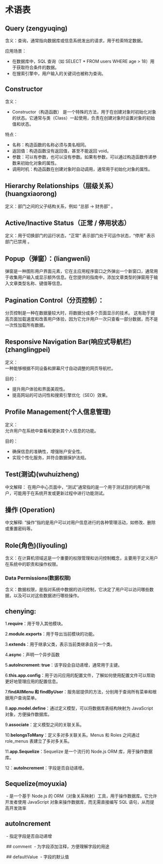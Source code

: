 # 术语表

## Query   (zengyuqing)

含义：查询，通常指向数据库或信息系统发出的请求，用于检索特定数据。

应用场景：
- 在数据库中，SQL 查询（如 SELECT * FROM users WHERE age > 18）用于获取符合条件的数据。
- 在搜索引擎中，用户输入的关键词也被称为查询。

## Constructor

含义：
- Constructor（构造函数） 是一个特殊的方法，用于在创建对象时初始化对象的状态。它通常与类（Class）一起使用，负责在创建对象时设置对象的初始值和状态。

特点：
- 名称：构造函数的名称必须与类名相同。
- 返回值：构造函数没有返回值，甚至不能返回 void。
- 参数：可以有参数，也可以没有参数。如果有参数，可以通过构造函数传递参数来初始化对象的属性。
- 调用时机：构造函数在创建对象时自动调用，通常用于初始化对象的属性。
  

## Hierarchy Relationships（层级关系）(huangxiaorong)
定义：部门之间的父子结构关系，例如 “总部 → 财务部” 。

## Active/Inactive Status（正常 / 停用状态）
定义：用于切换部门的运行状态，“正常” 表示部门处于可运作状态，“停用” 表示部门已禁用 。


## Popup（弹窗）：(liangwenli)
弹窗是一种图形用户界面元素，它在主应用程序窗口之外弹出一个新窗口，通常用于收集用户输入或显示额外信息。在您提供的指南中，添加文章类型的弹窗用于输入文章类型名称、键值等信息。

## Pagination Control（分页控制）：
分页控制是一种在数据量较大时，将数据分成多个页面显示的技术。
这有助于提高页面加载速度和改善用户体验，因为它允许用户一次只查看一部分数据，而不是一次性加载所有数据。


## Responsive Navigation Bar(响应式导航栏) (zhanglingpei)

定义：  
一种能够根据不同设备和屏幕尺寸自动调整的网页导航栏。

目的：
- 提升用户体验和界面美观性。
- 提高网站的可访问性和搜索引擎优化（SEO）效果。


## Profile Management(个人信息管理)

定义：  
允许用户在系统中查看和更新其个人信息的功能。

目的：
- 确保信息的准确性，增强账户安全性。
- 实现个性化服务，并符合数据保护法规。


##  Test(测试)(wuhuizheng)
中文解释： 在用户中心页面中，“测试”通常指的是一个用于测试目的的用户账户，可能用于在系统开发或更新过程中进行功能测试。


## 操作 (Operation)
中文解释: “操作”指的是用户可以对用户信息进行的各种管理活动，如修改、删除或重置密码等。

   
## Role(角色)(liyouling)
含义：在计算机领域这是一个重要的权限管理和访问控制概念，主要用于定义用户在系统中的职责和操作权限。

### Data Permissions(数据权限)
含义：数据权限，是指对系统中数据的访问控制，它决定了用户可以访问哪些数据，以及可以对这些数据进行哪些操作。


## chenying:

1.**require**：用于导入其他模块。

2.**module.exports**：用于导出当前模块的功能。

3.**extends**：用于继承父类，表示当前类继承自另一个类。

4.**async**：声明一个异步函数

5.**autoIncrement: true**：该字段会自动递增，通常用于主键。

6.**this.app.config**：用于访问应用的配置文件，了解如何使用配置文件可以帮助更好地管理应用的配置信息。

7.**findAllMenu 和 findByUser**：服务层提供的方法，分别用于查询所有菜单和根据用户查询菜单。

8.**app.model.define**：通过定义模型，可以将数据库表结构映射为 JavaScript 对象，方便操作数据库。

9.**associate**：定义模型之间的关联关系。

10.**belongsToMany**：定义多对多关联关系。Menus 和 Roles 之间通过 role_menus 表建立了多对多关系。

11.**app.Sequelize**：Sequelize 是一个流行的 Node.js ORM 库，用于操作数据库。

12：**autoIncrement**：字段是否自动递增。





## Sequelize(moyuxia)
 - 是一个基于 Node.js 的 ORM（对象关系映射）工具，用于操作数据库。它允许开发者使用 JavaScript 对象来操作数据库，而无需直接编写 SQL 语句，从而提高开发效率

## autoIncrement
 - 指定字段是否自动递增

 ## comment
 - 为字段添加注释，方便理解字段的用途

 ## defaultValue
 - 字段的默认值 
